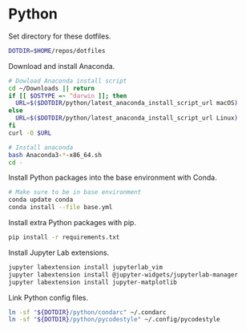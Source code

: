 Python
======

Set directory for these dotfiles.

```bash
DOTDIR=$HOME/repos/dotfiles
```

Download and install Anaconda.

```bash
# Dowload Anaconda install script
cd ~/Downloads || return
if [[ $OSTYPE =~ ^darwin ]]; then
  URL=$($DOTDIR/python/latest_anaconda_install_script_url macOS)
else
  URL=$($DOTDIR/python/latest_anaconda_install_script_url Linux)
fi
curl -O $URL

# Install anaconda
bash Anaconda3-*-x86_64.sh
cd -
```

Install Python packages into the base environment with Conda.

```bash
# Make sure to be in base environment
conda update conda
conda install --file base.yml
```

Install extra Python packages with pip.

```bash
pip install -r requirements.txt
```

Install Jupyter Lab extensions.

```bash
jupyter labextension install jupyterlab_vim
jupyter labextension install @jupyter-widgets/jupyterlab-manager
jupyter labextension install jupyter-matplotlib
```

Link Python config files.

```bash
ln -sf "${DOTDIR}/python/condarc" ~/.condarc
ln -sf "${DOTDIR}/python/pycodestyle" ~/.config/pycodestyle
```
